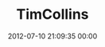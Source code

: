 ---
title: "TimCollins"
date: 2012-07-10 21:09:35 00:00
permalink: /timcollins
twitter: "@TypeTim"
likes: [1065,917,832,1299,671,989,1408]
id: 1170
gravatar: "http://www.gravatar.com/avatar/07d1c38322d1a129ce2299b549447437"
---